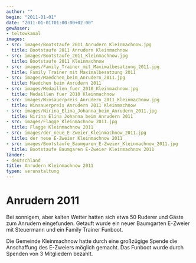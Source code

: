 ```yaml
---
author: ""
begin: "2011-01-01"
date: "2011-01-01T01:00:00+02:00"
gewässer: 
- teltowkanal
images:
- src: images/Bootstaufe_2011_Anrudern_Kleinmachnow.jpg
  title: Bootstaufe 2011 Anrudern Kleinmachnow
- src: images/Bootstaufe_2011_Kleinmachnow.jpg
  title: Bootstaufe 2011 Kleinmachnow
- src: images/Family_Trainer_mit_Maximalbesatzung_2011.jpg
  title: Family Trainer mit Maximalbesatzung 2011
- src: images/Maedchen_beim_Anrudern_2011.jpg
  title: Maedchen beim Anrudern 2011
- src: images/Medaillen_fuer_2010_Kleinmachnow.jpg
  title: Medaillen fuer 2010 Kleinmachnow
- src: images/Winsauerpreis_Anrudern_2011_Kleinmachnow.jpg
  title: Winsauerpreis Anrudern 2011 Kleinmachnow
- src: images/Nirina_Elina_Johanna_beim_Anrudern_2011.jpg
  title: Nirina Elina Johanna beim Anrudern 2011
- src: images/Flagge_Kleinmachnow_2011.jpg
  title: Flagge Kleinmachnow 2011
- src: images/der_neue_E-Zweier_Kleinmachnow_2011.jpg
  title: der neue E-Zweier Kleinmachnow 2011
- src: images/Bootstaufe_Baumgaren_E-Zweier_Kleinmachnow_2011.jpg
  title: Bootstaufe Baumgaren E-Zweier Kleinmachnow 2011
länder: 
- deutschland
title: Anrudern Kleinmachnow 2011
typen: veranstaltung
---
```



# Anrudern 2011


Bei sonnigem, aber kalten Wetter hatten sich etwa 50 Ruderer und Gäste zum Anrudern eingefunden. Getauft wurde ein neuer Baumgarten E-Zweier mit Steuermann und ein Family Trainer Funboot.

Die Gemeinde Kleinmachnow hatte durch eine großzügige Spende die Anschaffung des E-Zweiers möglich gemacht. Das Funboot wurde durch Spenden von 3 Mitgliedern bezahlt.
